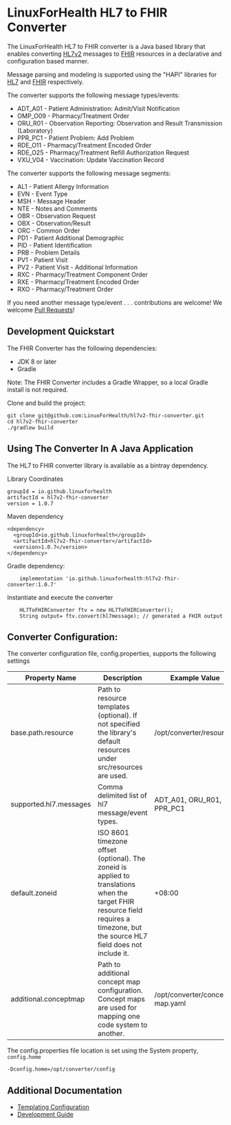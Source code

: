 # LinuxForHealth HL7 to FHIR Converter

The LinuxForHealth HL7 to FHIR converter is a Java based library that enables converting [HL7v2](https://www.hl7.org/implement/standards/product_section.cfm?section=13) messages to [FHIR](https://hl7.org/FHIR/) resources in a declarative and configuration based manner.

Message parsing and modeling is supported using the "HAPI" libraries for [HL7](https://hapifhir.github.io/hapi-hl7v2/) and [FHIR](https://hapifhir.io/) respectively.

The converter supports the following message types/events:
* ADT_A01 - Patient Administration: Admit/Visit Notification
* OMP_O09 - Pharmacy/Treatment Order
* ORU_R01 - Observation Reporting: Observation and Result Transmission (Laboratory)
* PPR_PC1 - Patient Problem: Add Problem
* RDE_O11 - Pharmacy/Treatment Encoded Order
* RDE_O25 - Pharmacy/Treatment Refill Authorization Request
* VXU_V04 - Vaccination: Update Vaccination Record

The converter supports the following message segments:
* AL1 - Patient Allergy Information
* EVN - Event Type
* MSH - Message Header
* NTE - Notes and Comments
* OBR - Observation Request
* OBX - Observation/Result
* ORC - Common Order
* PD1 - Patient Additional Demographic
* PID - Patient Identification
* PRB - Problem Details
* PV1 - Patient Visit
* PV2 - Patient Visit - Additional Information
* RXC - Pharmacy/Treatment Component Order
* RXE - Pharmacy/Treatment Encoded Order
* RXO - Pharmacy/Treatment Order

If you need another message type/event . . .  contributions are welcome! We welcome [Pull Requests](https://github.com/LinuxForHealth/hl7v2-fhir-converter/pulls)!

## Development Quickstart

The FHIR Converter has the following dependencies:

* JDK 8 or later
* Gradle 

Note: The FHIR Converter includes a Gradle Wrapper, so a local Gradle install is not required.

Clone and build the project:
```
git clone git@github.com:LinuxForHealth/hl7v2-fhir-converter.git
cd hl7v2-fhir-converter
./gradlew build
```

## Using The Converter In A Java Application

The HL7 to FHIR converter library is available as a bintray dependency. 

Library Coordinates
```
groupId = io.github.linuxforhealth
artifactId = hl7v2-fhir-converter
version = 1.0.7
```

Maven dependency
```
<dependency>
  <groupId>io.github.linuxforhealth</groupId>
  <artifactId>hl7v2-fhir-converter</artifactId>
  <version>1.0.7</version>
</dependency>
```

Gradle dependency:
```
    implementation 'io.github.linuxforhealth:hl7v2-fhir-converter:1.0.7'
```     

Instantiate and execute the converter
```
    HL7ToFHIRConverter ftv = new HL7ToFHIRConverter();
    String output= ftv.convert(hl7message); // generated a FHIR output
```

## Converter Configuration:

The converter configuration file, config.properties, supports the following settings
 
| Property Name           | Description                                                                                                                                                                       | Example Value                   |
| ----------------------- | --------------------------------------------------------------------------------------------------------------------------------------------------------------------------------- | ------------------------------- |
| base.path.resource      | Path to resource templates (optional). If not specified the library's default resources under src/resources are used.                                                             | /opt/converter/resources        |
| supported.hl7.messages  | Comma delimited list of hl7 message/event types.                                                                                                                                  | ADT_A01, ORU_R01, PPR_PC1       |
| default.zoneid          | ISO 8601 timezone offset (optional). The zoneid is applied to translations when the target FHIR resource field requires a timezone, but the source HL7 field does not include it. | +08:00                          |
| additional.conceptmap   | Path to additional concept map configuration. Concept maps are used for mapping one code system to another.                                                                       | /opt/converter/concept-map.yaml |

The config.properties file location is set using the System property, `config.home`

```
-Dconfig.home=/opt/converter/config
```

## Additional Documentation
* [Templating Configuration](./TEMPLATING.md)
* [Development Guide](./DEVELOPMENT.md)
